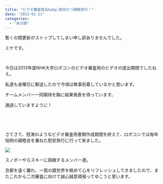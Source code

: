 ```yaml
---
title: "ビデオ審査提出&amp;慰安かつ親睦旅行！"
date: "2013-01-21"
categories: 
  - "未分類"
---
```


暫くの間更新がストップしてしまい申し訳ありませんでした。

ミケです。

 

今日は2013年度NHK大学ロボコンのビデオ審査用のビデオの提出期限でしたねえ。

私達も金曜日に郵送したので今頃は無事到着しているかと思います。

チームメンバー一同期待を胸に結果発表を待っています。

通過していますように！

 

 

さてさて、怒涛のようなビデオ審査用書類作成期間を終えて、ロボコンでは毎年恒例の親睦会を兼ねた慰安旅行に行って来ました。

[![](images/a35e5036e65c1281bdcbb9f2dc74446f-300x224.png)](http://technouskit.net/blog/?attachment_id=352)

スノボーやらスキーに挑戦するメンバー達。

京都を遠く離れ、一面の銀世界を眺めて心をリフレッシュしてきましたので、またこれから二次審査に向けて誠心誠意頑張ってゆこうと思います。
